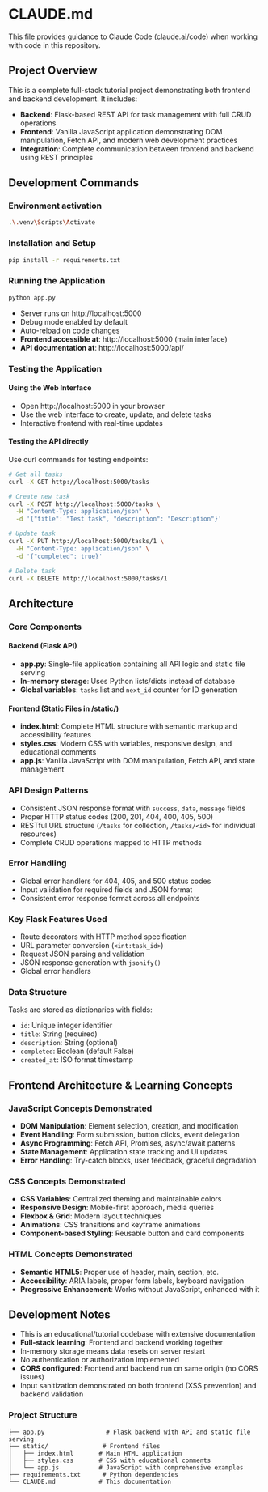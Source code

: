 # CLAUDE.md

This file provides guidance to Claude Code (claude.ai/code) when working with code in this repository.

## Project Overview

This is a complete full-stack tutorial project demonstrating both frontend and backend development. It includes:

- **Backend**: Flask-based REST API for task management with full CRUD operations
- **Frontend**: Vanilla JavaScript application demonstrating DOM manipulation, Fetch API, and modern web development practices
- **Integration**: Complete communication between frontend and backend using REST principles

## Development Commands

### Environment activation

```bash
.\.venv\Scripts\Activate
```

### Installation and Setup

```bash
pip install -r requirements.txt
```

### Running the Application

```bash
python app.py
```

- Server runs on http://localhost:5000
- Debug mode enabled by default
- Auto-reload on code changes
- **Frontend accessible at**: http://localhost:5000 (main interface)
- **API documentation at**: http://localhost:5000/api/

### Testing the Application

#### Using the Web Interface
- Open http://localhost:5000 in your browser
- Use the web interface to create, update, and delete tasks
- Interactive frontend with real-time updates

#### Testing the API directly

Use curl commands for testing endpoints:

```bash
# Get all tasks
curl -X GET http://localhost:5000/tasks

# Create new task  
curl -X POST http://localhost:5000/tasks \
  -H "Content-Type: application/json" \
  -d '{"title": "Test task", "description": "Description"}'

# Update task
curl -X PUT http://localhost:5000/tasks/1 \
  -H "Content-Type: application/json" \
  -d '{"completed": true}'

# Delete task
curl -X DELETE http://localhost:5000/tasks/1
```

## Architecture

### Core Components

#### Backend (Flask API)
- **app.py**: Single-file application containing all API logic and static file serving
- **In-memory storage**: Uses Python lists/dicts instead of database
- **Global variables**: `tasks` list and `next_id` counter for ID generation

#### Frontend (Static Files in /static/)
- **index.html**: Complete HTML structure with semantic markup and accessibility features
- **styles.css**: Modern CSS with variables, responsive design, and educational comments
- **app.js**: Vanilla JavaScript with DOM manipulation, Fetch API, and state management

### API Design Patterns

- Consistent JSON response format with `success`, `data`, `message` fields
- Proper HTTP status codes (200, 201, 404, 400, 405, 500)
- RESTful URL structure (`/tasks` for collection, `/tasks/<id>` for individual resources)
- Complete CRUD operations mapped to HTTP methods

### Error Handling
- Global error handlers for 404, 405, and 500 status codes
- Input validation for required fields and JSON format
- Consistent error response format across all endpoints

### Key Flask Features Used
- Route decorators with HTTP method specification
- URL parameter conversion (`<int:task_id>`)
- Request JSON parsing and validation
- JSON response generation with `jsonify()`
- Global error handlers

### Data Structure
Tasks are stored as dictionaries with fields:
- `id`: Unique integer identifier
- `title`: String (required)
- `description`: String (optional)
- `completed`: Boolean (default False)
- `created_at`: ISO format timestamp

## Frontend Architecture & Learning Concepts

### JavaScript Concepts Demonstrated
- **DOM Manipulation**: Element selection, creation, and modification
- **Event Handling**: Form submission, button clicks, event delegation
- **Async Programming**: Fetch API, Promises, async/await patterns
- **State Management**: Application state tracking and UI updates
- **Error Handling**: Try-catch blocks, user feedback, graceful degradation

### CSS Concepts Demonstrated
- **CSS Variables**: Centralized theming and maintainable colors
- **Responsive Design**: Mobile-first approach, media queries
- **Flexbox & Grid**: Modern layout techniques
- **Animations**: CSS transitions and keyframe animations
- **Component-based Styling**: Reusable button and card components

### HTML Concepts Demonstrated
- **Semantic HTML5**: Proper use of header, main, section, etc.
- **Accessibility**: ARIA labels, proper form labels, keyboard navigation
- **Progressive Enhancement**: Works without JavaScript, enhanced with it

## Development Notes

- This is an educational/tutorial codebase with extensive documentation
- **Full-stack learning**: Frontend and backend working together
- In-memory storage means data resets on server restart
- No authentication or authorization implemented
- **CORS configured**: Frontend and backend run on same origin (no CORS issues)
- Input sanitization demonstrated on both frontend (XSS prevention) and backend validation

### Project Structure
```
├── app.py                 # Flask backend with API and static file serving
├── static/               # Frontend files
│   ├── index.html       # Main HTML application
│   ├── styles.css       # CSS with educational comments
│   └── app.js           # JavaScript with comprehensive examples
├── requirements.txt      # Python dependencies
└── CLAUDE.md            # This documentation
```